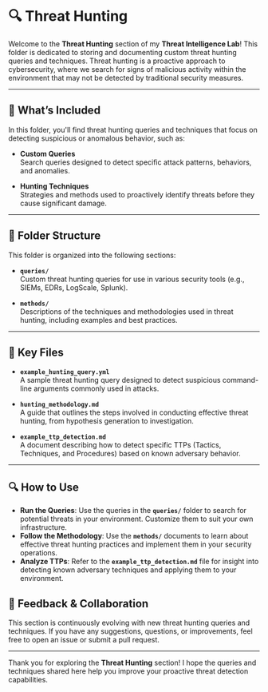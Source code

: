 # 🔍 Threat Hunting

Welcome to the **Threat Hunting** section of my **Threat Intelligence Lab**! This folder is dedicated to storing and documenting custom threat hunting queries and techniques. Threat hunting is a proactive approach to cybersecurity, where we search for signs of malicious activity within the environment that may not be detected by traditional security measures.

---

## 📌 What’s Included

In this folder, you'll find threat hunting queries and techniques that focus on detecting suspicious or anomalous behavior, such as:

- **Custom Queries**  
  Search queries designed to detect specific attack patterns, behaviors, and anomalies.

- **Hunting Techniques**  
  Strategies and methods used to proactively identify threats before they cause significant damage.

---

## 📂 Folder Structure

This folder is organized into the following sections:

- **`queries/`**  
  Custom threat hunting queries for use in various security tools (e.g., SIEMs, EDRs, LogScale, Splunk).

- **`methods/`**  
  Descriptions of the techniques and methodologies used in threat hunting, including examples and best practices.

---

## 📝 Key Files

- **`example_hunting_query.yml`**  
  A sample threat hunting query designed to detect suspicious command-line arguments commonly used in attacks.

- **`hunting_methodology.md`**  
  A guide that outlines the steps involved in conducting effective threat hunting, from hypothesis generation to investigation.

- **`example_ttp_detection.md`**  
  A document describing how to detect specific TTPs (Tactics, Techniques, and Procedures) based on known adversary behavior.

---

## 🔍 How to Use

- **Run the Queries**: Use the queries in the **`queries/`** folder to search for potential threats in your environment. Customize them to suit your own infrastructure.
- **Follow the Methodology**: Use the **`methods/`** documents to learn about effective threat hunting practices and implement them in your security operations.
- **Analyze TTPs**: Refer to the **`example_ttp_detection.md`** file for insight into detecting known adversary techniques and applying them to your environment.


## 💬 Feedback & Collaboration

This section is continuously evolving with new threat hunting queries and techniques. If you have any suggestions, questions, or improvements, feel free to open an issue or submit a pull request.

---

Thank you for exploring the **Threat Hunting** section! I hope the queries and techniques shared here help you improve your proactive threat detection capabilities.
